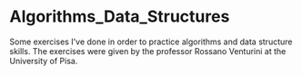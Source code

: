 # Algorithms_Data_Structures
Some exercises I've done in order to practice algorithms and data structure skills. The exercises were given by the professor Rossano Venturini at the University of Pisa.

